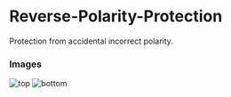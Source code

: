 # Reverse-Polarity-Protection
Protection from accidental incorrect polarity. 

### Images
![top](VA7DBI.github.io/Reverse-Polarity-Protection/top.png)
![bottom](VA7DBI.github.io/Reverse-Polarity-Protection/bottom.png)

